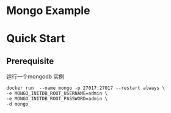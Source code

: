 # Mongo Example

# Quick Start

## Prerequisite
运行一个mongodb 实例

```shell
docker run  --name mongo -p 27017:27017 --restart always \
-e MONGO_INITDB_ROOT_USERNAME=admin \
-e MONGO_INITDB_ROOT_PASSWORD=admin \
-d mongo
```